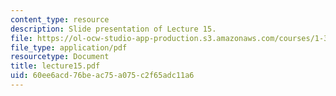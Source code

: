 ```yaml
---
content_type: resource
description: Slide presentation of Lecture 15.
file: https://ol-ocw-studio-app-production.s3.amazonaws.com/courses/1-34-waste-containment-and-remediation-technology-spring-2004/60ee6acd76beac75a075c2f65adc11a6_lecture15.pdf
file_type: application/pdf
resourcetype: Document
title: lecture15.pdf
uid: 60ee6acd-76be-ac75-a075-c2f65adc11a6
---
```

